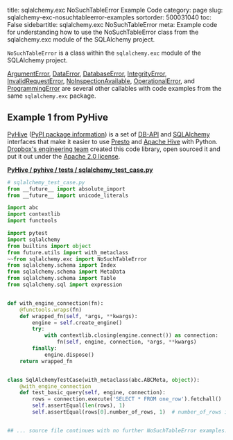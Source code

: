 title: sqlalchemy.exc NoSuchTableError Example Code
category: page
slug: sqlalchemy-exc-nosuchtableerror-examples
sortorder: 500031040
toc: False
sidebartitle: sqlalchemy.exc NoSuchTableError
meta: Example code for understanding how to use the NoSuchTableError class from the sqlalchemy.exc module of the SQLAlchemy project.


`NoSuchTableError` is a class within the `sqlalchemy.exc` module of the SQLAlchemy project.

<a href="/sqlalchemy-exc-argumenterror-examples.html">ArgumentError</a>,
<a href="/sqlalchemy-exc-dataerror-examples.html">DataError</a>,
<a href="/sqlalchemy-exc-databaseerror-examples.html">DatabaseError</a>,
<a href="/sqlalchemy-exc-integrityerror-examples.html">IntegrityError</a>,
<a href="/sqlalchemy-exc-invalidrequesterror-examples.html">InvalidRequestError</a>,
<a href="/sqlalchemy-exc-noinspectionavailable-examples.html">NoInspectionAvailable</a>,
<a href="/sqlalchemy-exc-operationalerror-examples.html">OperationalError</a>,
and <a href="/sqlalchemy-exc-programmingerror-examples.html">ProgrammingError</a>
are several other callables with code examples from the same `sqlalchemy.exc` package.

## Example 1 from PyHive
[PyHive](https://github.com/dropbox/PyHive)
([PyPI package information](https://pypi.org/project/PyHive/))
is a set of [DB-API](https://www.python.org/dev/peps/pep-0249/)
and
[SQLAlchemy](/sqlalchemy.html)
interfaces that make it easier to use [Presto](https://prestodb.io/)
and [Apache Hive](http://hive.apache.org/) with Python.
[Dropbox's engineering team](https://www.dropbox.com/jobs/teams/engineering)
created this code library, open sourced it and put it out under
the [Apache 2.0 license](https://github.com/dropbox/PyHive/blob/master/LICENSE).

[**PyHive / pyhive / tests / sqlalchemy_test_case.py**](https://github.com/dropbox/PyHive/blob/master/pyhive/tests/sqlalchemy_test_case.py)

```python
# sqlalchemy_test_case.py
from __future__ import absolute_import
from __future__ import unicode_literals

import abc
import contextlib
import functools

import pytest
import sqlalchemy
from builtins import object
from future.utils import with_metaclass
~~from sqlalchemy.exc import NoSuchTableError
from sqlalchemy.schema import Index
from sqlalchemy.schema import MetaData
from sqlalchemy.schema import Table
from sqlalchemy.sql import expression


def with_engine_connection(fn):
    @functools.wraps(fn)
    def wrapped_fn(self, *args, **kwargs):
        engine = self.create_engine()
        try:
            with contextlib.closing(engine.connect()) as connection:
                fn(self, engine, connection, *args, **kwargs)
        finally:
            engine.dispose()
    return wrapped_fn


class SqlAlchemyTestCase(with_metaclass(abc.ABCMeta, object)):
    @with_engine_connection
    def test_basic_query(self, engine, connection):
        rows = connection.execute('SELECT * FROM one_row').fetchall()
        self.assertEqual(len(rows), 1)
        self.assertEqual(rows[0].number_of_rows, 1)  # number_of_rows is the column name


## ... source file continues with no further NoSuchTableError examples...

```

